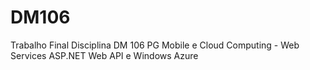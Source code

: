 # DM106
Trabalho Final Disciplina DM 106 PG Mobile  e Cloud Computing - Web Services ASP.NET Web API e Windows Azure
